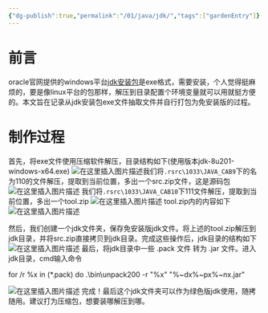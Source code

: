 ```yaml
---
{"dg-publish":true,"permalink":"/01/java/jdk/","tags":["gardenEntry"]}
---
```





# 前言

oracle官网提供的windows平台[jdk安装包](https://so.csdn.net/so/search?q=jdk%E5%AE%89%E8%A3%85%E5%8C%85&spm=1001.2101.3001.7020)是exe格式，需要安装，个人觉得挺麻烦的，要是像linux平台的包那样，解压到目录配置个环境变量就可以用就挺方便的。本文旨在记录从jdk安装包exe文件抽取文件并自行打包为免安装版的过程。

# 制作过程

首先，将exe文件使用压缩软件解压，目录结构如下(使用版本jdk-8u201-windows-x64.exe) ![在这里插入图片描述](/img/user/assets/1692603870-c3f2b886f5a80518faf75feba905079f.png)我们将`.rsrc\1033\JAVA_CAB9`下的名为110的文件解压，提取到当前位置，多出一个src.zip文件，这是源码包 ![在这里插入图片描述](/img/user/assets/1692603870-1916acbc32fe6cda9df68e06fda2052b.png) 我们将`.rsrc\1033\JAVA_CAB10`下111文件解压，提取到当前位置，多出一个tool.zip ![在这里插入图片描述](/img/user/assets/1692603870-3048dac82ecb644a8ac90336e01055cf.png) tool.zip内的内容如下 ![在这里插入图片描述](/img/user/assets/1692603870-e73427abc1b39035011576e9d2b155fb.png)

然后，我们创建一个jdk文件夹，保存免安装版jdk文件。将上述的tool.zip解压到jdk目录，并将src.zip直接拷贝到jdk目录。完成这些操作后，jdk目录的结构如下 ![在这里插入图片描述](/img/user/assets/1692603870-dd3447aad6a4d8ac39d330a43c485059.png) 最后，将jdk目录中一些 .pack 文件 转为 .jar 文件。进入jdk目录，cmd输入命令

for /r %x in (*.pack) do .\bin\unpack200 -r "%x" "%~dx%~px%~nx.jar"

![在这里插入图片描述](/img/user/assets/1692603870-8b201de6644d730bd5b34559c1c79f5c.png) 完成！最后这个jdk文件夹可以作为绿色版jdk使用，随拷随用。建议打为压缩包，想要装哪解压到哪。

